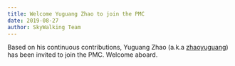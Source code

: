 ```yaml
---
title: Welcome Yuguang Zhao to join the PMC
date: 2019-08-27
author: SkyWalking Team
---
```


Based on his continuous contributions, Yuguang Zhao (a.k.a [zhaoyuguang](https://github.com/zhaoyuguang)) has been invited to join the PMC. Welcome aboard.